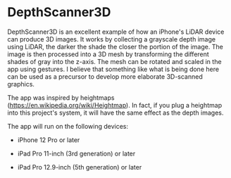 # DepthScanner3D

DepthScanner3D is an excellent example of how an iPhone's LiDAR device can produce 3D images. It works by collecting a grayscale depth image using LiDAR, the darker the shade the closer the portion of the image. The image is then processed into a 3D mesh by transforming the different shades of gray into the z-axis. The mesh can be rotated and scaled in the app using gestures. I believe that something like what is being done here can be used as a precursor to develop more elaborate 3D-scanned graphics.

The app was inspired by heightmaps (https://en.wikipedia.org/wiki/Heightmap). In fact, if you plug a heightmap into this project's system, it will have the same effect as the depth images.

The app will run on the following devices:

- iPhone 12 Pro or later

- iPad Pro 11-inch (3rd generation) or later

- iPad Pro 12.9-inch (5th generation) or later
